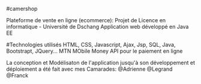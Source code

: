 #camershop

Plateforme de vente en ligne (ecommerce): Projet de Licence en informatique - Université de Dschang
Application web développé en Java EE

#Technologies utilisés
HTML, CSS, Javascript, Ajax, Jsp, SQL, Java, Bootstrapt, JQuery...
MTN MObile Money API pour le paiement en ligne

La conception et Modélisaton de l'application jusqu'à son développement et déploiement a été fait avec mes Camarades:
@Adrienne
@Legrand
@Franck
